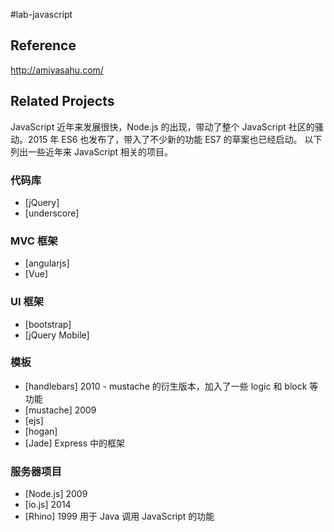 #lab-javascript

## Reference
http://amiyasahu.com/

## Related Projects
JavaScript 近年来发展很快，Node.js 的出现，带动了整个 JavaScript 
社区的骚动。2015 年 ES6 也发布了，带入了不少新的功能 ES7 的草案也已经启动。
以下列出一些近年来 JavaScript 相关的项目。

### 代码库
- [jQuery]
- [underscore]

### MVC 框架
- [angularjs]
- [Vue]

### UI 框架
- [bootstrap]
- [jQuery Mobile]

### 模板
- [handlebars] 2010 - mustache 的衍生版本，加入了一些 logic 和 block 等功能
- [mustache] 2009
- [ejs]
- [hogan]
- [Jade] Express 中的框架

### 服务器项目
- [Node.js] 2009
- [io.js] 2014
- [Rhino] 1999 用于 Java 调用 JavaScript 的功能
